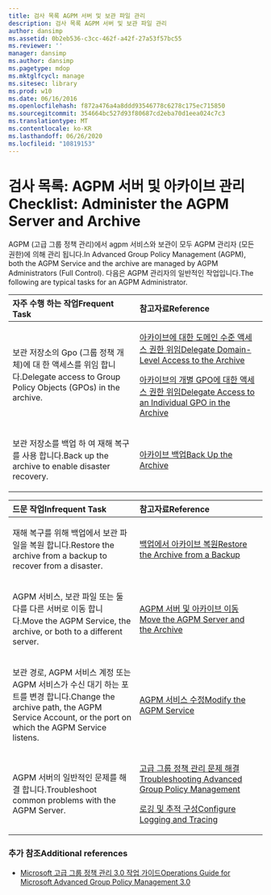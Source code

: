 ```yaml
---
title: 검사 목록 AGPM 서버 및 보관 파일 관리
description: 검사 목록 AGPM 서버 및 보관 파일 관리
author: dansimp
ms.assetid: 0b2eb536-c3cc-462f-a42f-27a53f57bc55
ms.reviewer: ''
manager: dansimp
ms.author: dansimp
ms.pagetype: mdop
ms.mktglfcycl: manage
ms.sitesec: library
ms.prod: w10
ms.date: 06/16/2016
ms.openlocfilehash: f872a476a4a8ddd93546778c6278c175ec715850
ms.sourcegitcommit: 354664bc527d93f80687cd2eba70d1eea024c7c3
ms.translationtype: MT
ms.contentlocale: ko-KR
ms.lasthandoff: 06/26/2020
ms.locfileid: "10819153"
---
```

# <span data-ttu-id="659a6-103">검사 목록: AGPM 서버 및 아카이브 관리</span><span class="sxs-lookup"><span data-stu-id="659a6-103">Checklist: Administer the AGPM Server and Archive</span></span>


<span data-ttu-id="659a6-104">AGPM (고급 그룹 정책 관리)에서 agpm 서비스와 보관이 모두 AGPM 관리자 (모든 권한)에 의해 관리 됩니다.</span><span class="sxs-lookup"><span data-stu-id="659a6-104">In Advanced Group Policy Management (AGPM), both the AGPM Service and the archive are managed by AGPM Administrators (Full Control).</span></span> <span data-ttu-id="659a6-105">다음은 AGPM 관리자의 일반적인 작업입니다.</span><span class="sxs-lookup"><span data-stu-id="659a6-105">The following are typical tasks for an AGPM Administrator.</span></span>

<table>
<colgroup>
<col width="50%" />
<col width="50%" />
</colgroup>
<thead>
<tr class="header">
<th align="left"><span data-ttu-id="659a6-106">자주 수행 하는 작업</span><span class="sxs-lookup"><span data-stu-id="659a6-106">Frequent Task</span></span></th>
<th align="left"><span data-ttu-id="659a6-107">참고자료</span><span class="sxs-lookup"><span data-stu-id="659a6-107">Reference</span></span></th>
</tr>
</thead>
<tbody>
<tr class="odd">
<td align="left"><p><span data-ttu-id="659a6-108">보관 저장소의 Gpo (그룹 정책 개체)에 대 한 액세스를 위임 합니다.</span><span class="sxs-lookup"><span data-stu-id="659a6-108">Delegate access to Group Policy Objects (GPOs) in the archive.</span></span></p></td>
<td align="left"><p><a href="delegate-domain-level-access-to-the-archive-agpm30ops.md" data-raw-source="[Delegate Domain-Level Access to the Archive](delegate-domain-level-access-to-the-archive-agpm30ops.md)"><span data-ttu-id="659a6-109">아카이브에 대한 도메인 수준 액세스 권한 위임</span><span class="sxs-lookup"><span data-stu-id="659a6-109">Delegate Domain-Level Access to the Archive</span></span></a></p>
<p><a href="delegate-access-to-an-individual-gpo-in-the-archive-agpm30ops.md" data-raw-source="[Delegate Access to an Individual GPO in the Archive](delegate-access-to-an-individual-gpo-in-the-archive-agpm30ops.md)"><span data-ttu-id="659a6-110">아카이브의 개별 GPO에 대한 액세스 권한 위임</span><span class="sxs-lookup"><span data-stu-id="659a6-110">Delegate Access to an Individual GPO in the Archive</span></span></a></p></td>
</tr>
<tr class="even">
<td align="left"><p><span data-ttu-id="659a6-111">보관 저장소를 백업 하 여 재해 복구를 사용 합니다.</span><span class="sxs-lookup"><span data-stu-id="659a6-111">Back up the archive to enable disaster recovery.</span></span></p></td>
<td align="left"><p><a href="back-up-the-archive.md" data-raw-source="[Back Up the Archive](back-up-the-archive.md)"><span data-ttu-id="659a6-112">아카이브 백업</span><span class="sxs-lookup"><span data-stu-id="659a6-112">Back Up the Archive</span></span></a></p></td>
</tr>
</tbody>
</table>

 

<table>
<colgroup>
<col width="50%" />
<col width="50%" />
</colgroup>
<thead>
<tr class="header">
<th align="left"><span data-ttu-id="659a6-113">드문 작업</span><span class="sxs-lookup"><span data-stu-id="659a6-113">Infrequent Task</span></span></th>
<th align="left"><span data-ttu-id="659a6-114">참고자료</span><span class="sxs-lookup"><span data-stu-id="659a6-114">Reference</span></span></th>
</tr>
</thead>
<tbody>
<tr class="odd">
<td align="left"><p><span data-ttu-id="659a6-115">재해 복구를 위해 백업에서 보관 파일을 복원 합니다.</span><span class="sxs-lookup"><span data-stu-id="659a6-115">Restore the archive from a backup to recover from a disaster.</span></span></p></td>
<td align="left"><p><a href="restore-the-archive-from-a-backup.md" data-raw-source="[Restore the Archive from a Backup](restore-the-archive-from-a-backup.md)"><span data-ttu-id="659a6-116">백업에서 아카이브 복원</span><span class="sxs-lookup"><span data-stu-id="659a6-116">Restore the Archive from a Backup</span></span></a></p></td>
</tr>
<tr class="even">
<td align="left"><p><span data-ttu-id="659a6-117">AGPM 서비스, 보관 파일 또는 둘 다를 다른 서버로 이동 합니다.</span><span class="sxs-lookup"><span data-stu-id="659a6-117">Move the AGPM Service, the archive, or both to a different server.</span></span></p></td>
<td align="left"><p><a href="move-the-agpm-server-and-the-archive.md" data-raw-source="[Move the AGPM Server and the Archive](move-the-agpm-server-and-the-archive.md)"><span data-ttu-id="659a6-118">AGPM 서버 및 아카이브 이동</span><span class="sxs-lookup"><span data-stu-id="659a6-118">Move the AGPM Server and the Archive</span></span></a></p></td>
</tr>
<tr class="odd">
<td align="left"><p><span data-ttu-id="659a6-119">보관 경로, AGPM 서비스 계정 또는 AGPM 서비스가 수신 대기 하는 포트를 변경 합니다.</span><span class="sxs-lookup"><span data-stu-id="659a6-119">Change the archive path, the AGPM Service Account, or the port on which the AGPM Service listens.</span></span></p></td>
<td align="left"><p><a href="modify-the-agpm-service-agpm30ops.md" data-raw-source="[Modify the AGPM Service](modify-the-agpm-service-agpm30ops.md)"><span data-ttu-id="659a6-120">AGPM 서비스 수정</span><span class="sxs-lookup"><span data-stu-id="659a6-120">Modify the AGPM Service</span></span></a></p></td>
</tr>
<tr class="even">
<td align="left"><p><span data-ttu-id="659a6-121">AGPM 서버의 일반적인 문제를 해결 합니다.</span><span class="sxs-lookup"><span data-stu-id="659a6-121">Troubleshoot common problems with the AGPM Server.</span></span></p></td>
<td align="left"><p><a href="troubleshooting-advanced-group-policy-management-agpm30ops.md" data-raw-source="[Troubleshooting Advanced Group Policy Management](troubleshooting-advanced-group-policy-management-agpm30ops.md)"><span data-ttu-id="659a6-122">고급 그룹 정책 관리 문제 해결</span><span class="sxs-lookup"><span data-stu-id="659a6-122">Troubleshooting Advanced Group Policy Management</span></span></a></p>
<p><a href="configure-logging-and-tracing-agpm30ops.md" data-raw-source="[Configure Logging and Tracing](configure-logging-and-tracing-agpm30ops.md)"><span data-ttu-id="659a6-123">로깅 및 추적 구성</span><span class="sxs-lookup"><span data-stu-id="659a6-123">Configure Logging and Tracing</span></span></a></p></td>
</tr>
</tbody>
</table>

 

### <span data-ttu-id="659a6-124">추가 참조</span><span class="sxs-lookup"><span data-stu-id="659a6-124">Additional references</span></span>

-   [<span data-ttu-id="659a6-125">Microsoft 고급 그룹 정책 관리 3.0 작업 가이드</span><span class="sxs-lookup"><span data-stu-id="659a6-125">Operations Guide for Microsoft Advanced Group Policy Management 3.0</span></span>](operations-guide-for-microsoft-advanced-group-policy-management-30-agpm30ops.md)

 

 





